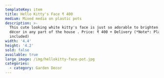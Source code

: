 ```yaml
---
templateKey: item
title: Hello Kitty's Face ₹ 400
medium: Mixed media on plastic pots
description: >-
  This cute looking white kitty's face is just so adorable to brighten up the
  décor in any part of the house . Price: ₹ 400 + Delivery (*Note*: Plant not
  included)
width: '4.4'
height: '4.2'
sold: false
available: true
large_image: /img/hellokitty-face-pot.jpg
categories:
  - category: Garden Decor
---
```


